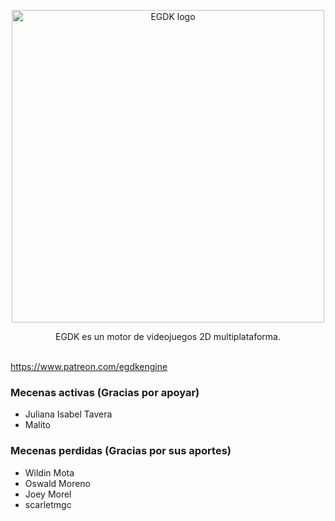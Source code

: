 <p align="center">
<a href="https://egdkengine.com/" target="_blank" rel="noopener noreferrer">
  <img width="500" src="https://scontent.flrm1-1.fna.fbcdn.net/v/t1.0-9/138470686_3610441375741119_1020620534585132878_o.jpg?_nc_cat=107&ccb=2&_nc_sid=825194&_nc_eui2=AeGX6jbHuF5lwKQBYZiA4M9--rRSFGXNLi36tFIUZc0uLV6kDhxJurronSg9Sw_YCbDmgcfuAky_t02x-wQ0UOJd&_nc_ohc=omNRFCjaQ2MAX--kQYQ&_nc_ht=scontent.flrm1-1.fna&oh=7e0b1bf8d9fb21b312c1b6c2c4577cac&oe=60210D9F" alt="EGDK logo">
</a>
</p>
<p align="center">
EGDK es un motor de videojuegos 2D multiplataforma.</div><br/><br/>
</p>

https://www.patreon.com/egdkengine

### Mecenas activas (Gracias por apoyar)
* Juliana Isabel Tavera
* Malito

### Mecenas perdidas (Gracias por sus aportes)
* Wildin Mota
* Oswald Moreno
* Joey Morel
* scarletmgc
